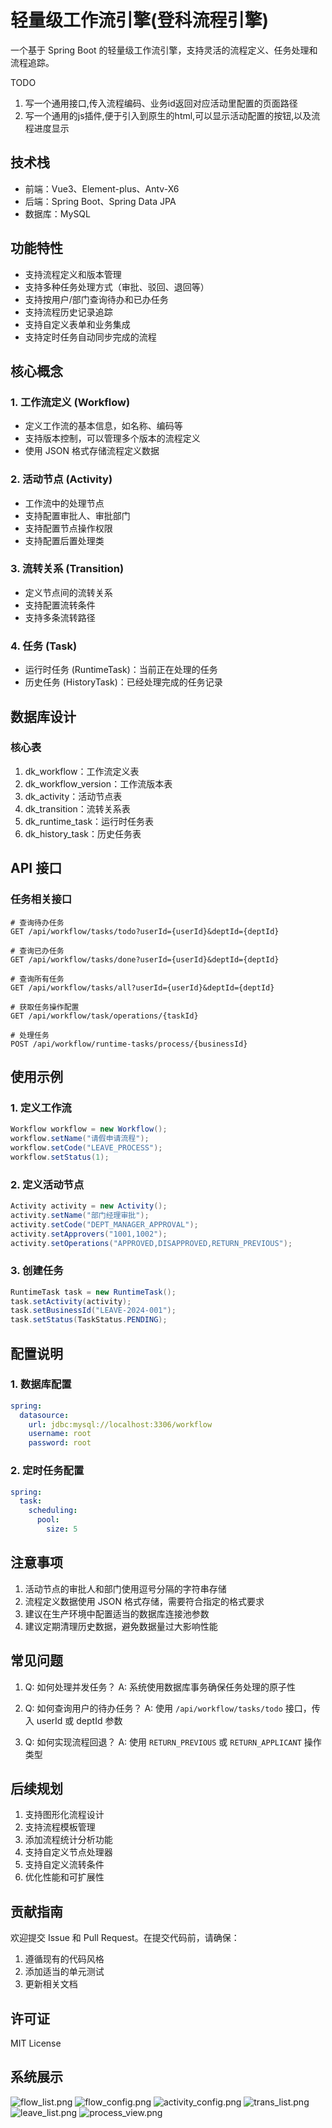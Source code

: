 # 轻量级工作流引擎(登科流程引擎)

一个基于 Spring Boot 的轻量级工作流引擎，支持灵活的流程定义、任务处理和流程追踪。

TODO 
1. 写一个通用接口,传入流程编码、业务id返回对应活动里配置的页面路径 
2. 写一个通用的js插件,便于引入到原生的html,可以显示活动配置的按钮,以及流程进度显示

## 技术栈

- 前端：Vue3、Element-plus、Antv-X6
- 后端：Spring Boot、Spring Data JPA
- 数据库：MySQL

## 功能特性

- 支持流程定义和版本管理
- 支持多种任务处理方式（审批、驳回、退回等）
- 支持按用户/部门查询待办和已办任务
- 支持流程历史记录追踪
- 支持自定义表单和业务集成
- 支持定时任务自动同步完成的流程

## 核心概念

### 1. 工作流定义 (Workflow)
- 定义工作流的基本信息，如名称、编码等
- 支持版本控制，可以管理多个版本的流程定义
- 使用 JSON 格式存储流程定义数据

### 2. 活动节点 (Activity)
- 工作流中的处理节点
- 支持配置审批人、审批部门
- 支持配置节点操作权限
- 支持配置后置处理类

### 3. 流转关系 (Transition)
- 定义节点间的流转关系
- 支持配置流转条件
- 支持多条流转路径

### 4. 任务 (Task)
- 运行时任务 (RuntimeTask)：当前正在处理的任务
- 历史任务 (HistoryTask)：已经处理完成的任务记录

## 数据库设计

### 核心表
1. dk_workflow：工作流定义表
2. dk_workflow_version：工作流版本表
3. dk_activity：活动节点表
4. dk_transition：流转关系表
5. dk_runtime_task：运行时任务表
6. dk_history_task：历史任务表

## API 接口

### 任务相关接口
```
# 查询待办任务
GET /api/workflow/tasks/todo?userId={userId}&deptId={deptId}

# 查询已办任务
GET /api/workflow/tasks/done?userId={userId}&deptId={deptId}

# 查询所有任务
GET /api/workflow/tasks/all?userId={userId}&deptId={deptId}

# 获取任务操作配置
GET /api/workflow/task/operations/{taskId}

# 处理任务
POST /api/workflow/runtime-tasks/process/{businessId}
```

## 使用示例

### 1. 定义工作流
```java
Workflow workflow = new Workflow();
workflow.setName("请假申请流程");
workflow.setCode("LEAVE_PROCESS");
workflow.setStatus(1);
```

### 2. 定义活动节点
```java
Activity activity = new Activity();
activity.setName("部门经理审批");
activity.setCode("DEPT_MANAGER_APPROVAL");
activity.setApprovers("1001,1002");
activity.setOperations("APPROVED,DISAPPROVED,RETURN_PREVIOUS");
```

### 3. 创建任务
```java
RuntimeTask task = new RuntimeTask();
task.setActivity(activity);
task.setBusinessId("LEAVE-2024-001");
task.setStatus(TaskStatus.PENDING);
```

## 配置说明

### 1. 数据库配置
```yaml
spring:
  datasource:
    url: jdbc:mysql://localhost:3306/workflow
    username: root
    password: root
```

### 2. 定时任务配置
```yaml
spring:
  task:
    scheduling:
      pool:
        size: 5
```

## 注意事项

1. 活动节点的审批人和部门使用逗号分隔的字符串存储
2. 流程定义数据使用 JSON 格式存储，需要符合指定的格式要求
3. 建议在生产环境中配置适当的数据库连接池参数
4. 建议定期清理历史数据，避免数据量过大影响性能

## 常见问题

1. Q: 如何处理并发任务？
   A: 系统使用数据库事务确保任务处理的原子性

2. Q: 如何查询用户的待办任务？
   A: 使用 `/api/workflow/tasks/todo` 接口，传入 userId 或 deptId 参数

3. Q: 如何实现流程回退？
   A: 使用 `RETURN_PREVIOUS` 或 `RETURN_APPLICANT` 操作类型

## 后续规划

1. 支持图形化流程设计
2. 支持流程模板管理
3. 添加流程统计分析功能
4. 支持自定义节点处理器
5. 支持自定义流转条件
6. 优化性能和可扩展性

## 贡献指南

欢迎提交 Issue 和 Pull Request。在提交代码前，请确保：

1. 遵循现有的代码风格
2. 添加适当的单元测试
3. 更新相关文档

## 许可证

MIT License

## 系统展示
![flow_list.png](example%2Fflow_list.png)
![flow_config.png](example%2Fflow_config.png)
![activity_config.png](example%2Factivity_config.png)
![trans_list.png](example%2Ftrans_list.png)
![leave_list.png](example%2Fleave_list.png)
![process_view.png](example%2Fprocess_view.png)
